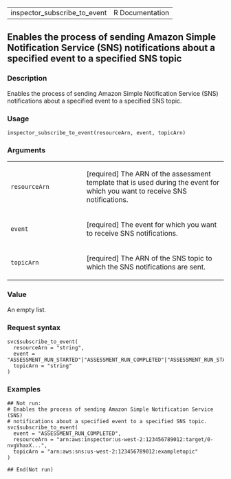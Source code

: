 <table style="width: 100%;">
<tbody>
<tr class="odd">
<td>inspector_subscribe_to_event</td>
<td style="text-align: right;">R Documentation</td>
</tr>
</tbody>
</table>

## Enables the process of sending Amazon Simple Notification Service (SNS) notifications about a specified event to a specified SNS topic

### Description

Enables the process of sending Amazon Simple Notification Service (SNS)
notifications about a specified event to a specified SNS topic.

### Usage

    inspector_subscribe_to_event(resourceArn, event, topicArn)

### Arguments

<table>
<colgroup>
<col style="width: 35%" />
<col style="width: 65%" />
</colgroup>
<tbody>
<tr class="odd">
<td><code
id="inspector_subscribe_to_event_:_resourceArn">resourceArn</code></td>
<td><p>[required] The ARN of the assessment template that is used during
the event for which you want to receive SNS notifications.</p></td>
</tr>
<tr class="even">
<td><code id="inspector_subscribe_to_event_:_event">event</code></td>
<td><p>[required] The event for which you want to receive SNS
notifications.</p></td>
</tr>
<tr class="odd">
<td><code
id="inspector_subscribe_to_event_:_topicArn">topicArn</code></td>
<td><p>[required] The ARN of the SNS topic to which the SNS
notifications are sent.</p></td>
</tr>
</tbody>
</table>

### Value

An empty list.

### Request syntax

    svc$subscribe_to_event(
      resourceArn = "string",
      event = "ASSESSMENT_RUN_STARTED"|"ASSESSMENT_RUN_COMPLETED"|"ASSESSMENT_RUN_STATE_CHANGED"|"FINDING_REPORTED"|"OTHER",
      topicArn = "string"
    )

### Examples

    ## Not run: 
    # Enables the process of sending Amazon Simple Notification Service (SNS)
    # notifications about a specified event to a specified SNS topic.
    svc$subscribe_to_event(
      event = "ASSESSMENT_RUN_COMPLETED",
      resourceArn = "arn:aws:inspector:us-west-2:123456789012:target/0-nvgVhaxX...",
      topicArn = "arn:aws:sns:us-west-2:123456789012:exampletopic"
    )

    ## End(Not run)
